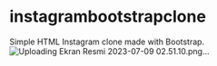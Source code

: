 # instagrambootstrapclone
Simple HTML Instagram clone made with Bootstrap.
![Uploading Ekran Resmi 2023-07-09 02.51.10.png…]()
